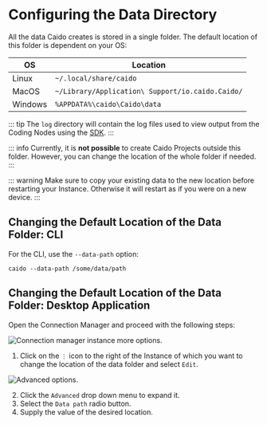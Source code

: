 # Configuring the Data Directory

All the data Caido creates is stored in a single folder. The default location of this folder is dependent on your OS:

| OS      | Location                                         |
| ------- | ------------------------------------------------ |
| Linux   | `~/.local/share/caido`                           |
| MacOS   | `~/Library/Application\ Support/io.caido.Caido/` |
| Windows | `%APPDATA%\caido\Caido\data`                     |

::: tip
The `log` directory will contain the log files used to view output from the Coding Nodes using the [SDK](/reference/workflows/sdk.md).
:::

::: info
Currently, it is **not possible** to create Caido Projects outside this folder. However, you can change the location of the whole folder if needed.
:::

::: warning
Make sure to copy your existing data to the new location before restarting your Instance.
Otherwise it will restart as if you were on a new device.
:::

## Changing the Default Location of the Data Folder: CLI

For the CLI, use the `--data-path` option:

```
caido --data-path /some/data/path
```

## Changing the Default Location of the Data Folder: Desktop Application

Open the Connection Manager and proceed with the following steps:

<img alt="Connection manager instance more options." src="/_images/connection_manager_instance_more_options.png" center/>

1. Click on the `⋮` icon to the right of the Instance of which you want to change the location of the data folder and select `Edit`.

<img alt="Advanced options." src="/_images/advanced_options.png" center/>

2. Click the `Advanced` drop down menu to expand it.
3. Select the `Data path` radio button.
3. Supply the value of the desired location.
